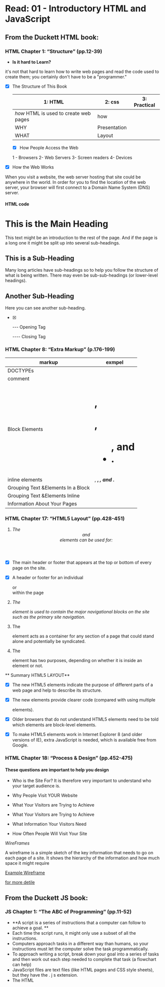 # Read: 01 - Introductory HTML and JavaScript 

## From the Duckett HTML book:

### HTML Chapter 1: “Structure” (pp.12-39)
- **Is it hard to Learn?**

 it's not that hard to learn how
to write web pages and read
the code used to create them;
you certainly don't have to be a
"programmer."


 - [x] The Structure of
This Book


   |1: HTML | 2: css| 3: Practical|
   |--------|------|--------------|
   | *how* HTML is used to create web pages | how|
   | WHY| Presentation|
   |WHAT| Layout|


   - [X]  How People Access the Web


     1 - Browsers
     2- Web Servers
     3- Screen readers
     4- Devices


- [X] How the Web Works

When you visit a website, the web server
hosting that site could be anywhere in the
world. In order for you to find the location of
the web server, your browser will first connect
to a Domain Name System (DNS) server.



#### HTML code

<html>
<body>

 <h1>This is the Main Heading</h1>

 <p>This text might be an introduction to the rest of
 the page. And if the page is a long one it might
 be split up into several sub-headings.<p>

 <h2>This is a Sub-Heading</h2>

 <p>Many long articles have sub-headings so to help
 you follow the structure of what is being written.
 There may even be sub-sub-headings (or lower-level
 headings).</p>

 <h2>Another Sub-Heading</h2>

 <p>Here you can see another sub-heading.</p>

  </body>
 </html>


 - [x] <p> --- Opening Tag 

    </p> ---- Closing Tag


 ### HTML Chapter 8: “Extra Markup” (p.176-199)

  |markup| exmpel|
  |------|------------------|
  | DOCTYPEs|<!DOCTYPE html>|
  |comment|<!-- comment goes here -->|
  |Block Elements|<h1>, <p>, <ul>, and <li>.|
  |inline elements|<a>, <b>, <em>, and <img>.|
  |Grouping Text &Elements In a Block|<div>|
  |Grouping Text &Elements Inline|<span>|
  |Information About Your Pages|<meta>|
  
  
  
  
 ### HTML Chapter 17: “HTML5 Layout” (pp.428-451)

  

  1. *The <header> and <footer> elements can be used for:*
 
 - [x] The main header or footer that appears at the top or bottom of every page on the site.
 
 

 - [x] A header or footer for an individual <article> or <section> within the page
 
 

 2. *The <nav> element is used to
 contain the major navigational
 blocks on the site such as the
 primary site navigation.*

 3. The <article> element acts as
 a container for any section of a
 page that could stand alone and
 potentially be syndicated.

 4. The <aside> element has two
 purposes, depending on whether
 it is inside an <article>
 element or not.

 ** Summary
 HTML5 LAYOUT**

 - [x]  The new HTML5 elements indicate the purpose of
 different parts of a web page and help to describe
 its structure.
 - [X] The new elements provide clearer code (compared
 with using multiple <div> elements).
 - [x]  Older browsers that do not understand HTML5
 elements need to be told which elements are
 block-level elements.
 - [x]  To make HTML5 elements work in Internet Explorer 8
 (and older versions of IE), extra JavaScript is needed,
 which is available free from Google.


 ### HTML Chapter 18: “Process & Design” (pp.452-475)
 ####  These questions are important to help you design 
 - Who is the Site For?
 It is therefore very important to
 understand who your target audience is.

 - Why People Visit YOUR Website
 - What Your Visitors are Trying to Achieve
 - What Your Visitors are
 Trying to Achieve
 - What Information
 Your Visitors Need
 - How Often People Will
 Visit Your Site

*WireFrames*

A wireframe is a simple sketch of the key
information that needs to go on each page of a
site. It shows the hierarchy of the information
and how much space it might require

[Example Wireframe](m.png)

[for more detile](https://alqudscollege-my.sharepoint.com/:b:/g/personal/advtech_ltuc_com/ETDKUSIt9BxKml92neQqsLoB7WTLFO70vcsmQ8I-HlRTEQ?e=FczW8Q)

## From the Duckett JS book:
### JS Chapter 1: “The ABC of Programming” (pp.11-52)

- **A script is a series of instructions that a
computer can follow to achieve a goal. **
- Each time the script runs, it might only use a subset of
all the instructions. 
- Computers approach tasks in a different way than
humans, so your instructions must let the computer
solve the task programmatically. 
- To approach writing a script, break down your goal into
a series of tasks and then work out each step needed
to complete that task (a flowchart can help)
-  JavaScript files are text files (like HTML pages and
CSS style sheets), but they have the . j s extension. 
- The HTML <script> element is used in HTML pages
to tell the browser to load the JavaScript file (rather like
the <link> element can be used to load a CSS file). 

[for more detials](https://alqudscollege-my.sharepoint.com/:b:/g/personal/advtech_ltuc_com/Ecix8R_amQVPhRpnPyJaSmoBleNloBxgtjgnbXS7T9MgoA?e=PPfTVl)

### A quick test
* what css 
- why we use JavaScript
- exmpel of ablock element
































